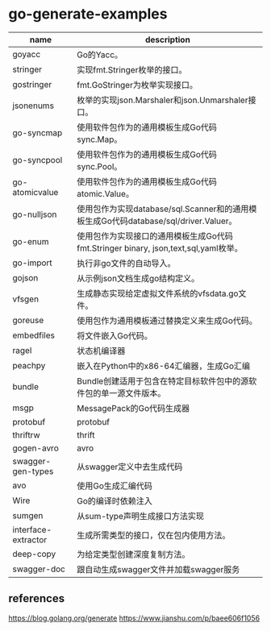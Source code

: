 # go-generate-examples


| name                 | description                                                               |
|----------------------|---------------------------------------------------------------------------|
| goyacc               | Go的Yacc。                                                                  |
| stringer             | 实现fmt.Stringer枚举的接口。                                                     |
| gostringer           | fmt.GoStringer为枚举实现接口。                                                   |
| jsonenums            | 枚举的实现json.Marshaler和json.Unmarshaler接口。                                 |
| go-syncmap          | 使用软件包作为的通用模板生成Go代码sync.Map。                                              |
| go-syncpool         | 使用软件包作为的通用模板生成Go代码sync.Pool。                                             |
| go-atomicvalue      | 使用软件包作为的通用模板生成Go代码atomic.Value。                                          |
| go-nulljson         | 使用包作为实现database/sql.Scanner和的通用模板生成Go代码database/sql/driver.Valuer。      |
| go-enum             | 使用包作为实现接口的通用模板生成Go代码fmt\.Stringer binary, json,text,sql,yaml枚举。 |
| go-import           | 执行非go文件的自动导入。                                                             |
| gojson               | 从示例json文档生成go结构定义。                                                        |
| vfsgen               | 生成静态实现给定虚拟文件系统的vfsdata.go文件。                                             |
| goreuse              | 使用包作为通用模板通过替换定义来生成Go代码。                                                   |
| embedfiles           | 将文件嵌入Go代码。                                                                |
| ragel                | 状态机编译器                                                                    |
| peachpy              | 嵌入在Python中的x86-64汇编器，生成Go汇编                                              |
| bundle               | Bundle创建适用于包含在特定目标软件包中的源软件包的单一源文件版本。                                      |
| msgp                 | MessagePack的Go代码生成器                                                       |
| protobuf             | protobuf                                                                  |
| thriftrw             | thrift                                                                    |
| gogen-avro          | avro                                                                      |
| swagger-gen-types  | 从swagger定义中去生成代码                                                          |
| avo                  | 使用Go生成汇编代码                                                                |
| Wire                 | Go的编译时依赖注入                                                                |
| sumgen               | 从sum-type声明生成接口方法实现                                                      |
| interface-extractor | 生成所需类型的接口，仅在包内使用方法。                                                       |
| deep-copy           | 为给定类型创建深度复制方法。                                                            |
| swagger-doc         | 跟自动生成swagger文件并加载swagger服务                                                            |




## references
<https://blog.golang.org/generate>
<https://www.jianshu.com/p/baee606f1056>
